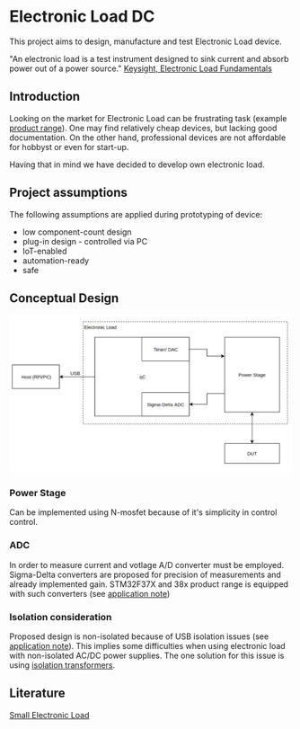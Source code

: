 # Electronic Load DC
This project aims to design, manufacture and test Electronic Load device.

"An electronic load is a test instrument designed to sink current and absorb power out of
a power source." [Keysight, Electronic Load Fundamentals](http://literature.cdn.keysight.com/litweb/pdf/5992-3625EN.pdf)


## Introduction

Looking on the market for Electronic Load can be frustrating task (example [product range](https://uk.farnell.com/w/c/test-measurement/bench-power-supplies-sources-loads/dc-electronic-loads/prl/results?sort=P_PRICE)). One may find relatively cheap devices, but lacking good documentation. On the other hand, professional devices are not affordable for hobbyst or even for start-up. 

Having that in mind we have decided to develop own electronic load.

## Project assumptions
The following assumptions are applied during prototyping of device:
 - low component-count design
 - plug-in design - controlled via PC
 - IoT-enabled
 - automation-ready
 - safe

## Conceptual Design
![Img](img/conceptual-design.png)
### Power Stage
Can be implemented using N-mosfet because of it's simplicity in control control.
### ADC
In order to measure current and votlage A/D converter must be employed.
Sigma-Delta converters are proposed for precision of measurements and already implemented gain.
STM32F37X and 38x product range is equipped with such converters (see [application note](https://www.st.com/content/ccc/resource/technical/document/application_note/d9/90/d7/70/7c/ff/45/6d/DM00070480.pdf/files/DM00070480.pdf/jcr:content/translations/en.DM00070480.pdf))
### Isolation consideration
Proposed design is non-isolated because of USB isolation issues (see [application note](https://www.maximintegrated.com/en/design/technical-documents/app-notes/3/3891.html)). This implies some difficulties when using electronic load with non-isolated AC/DC power supplies. The one solution for this issue is using [isolation transformers](https://en.wikipedia.org/wiki/Isolation_transformer).

## Literature 
[Small Electronic Load](https://publications.lib.chalmers.se/records/fulltext/169764/169764.pdf)